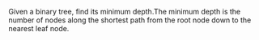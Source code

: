 Given a binary tree, find its minimum depth.The minimum depth is the number of nodes along the shortest path from the root node down to the nearest leaf node.